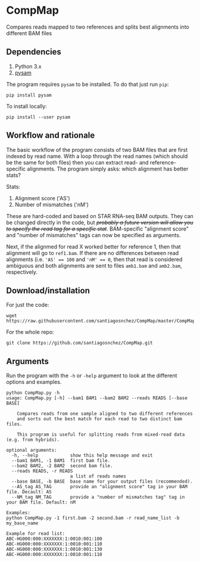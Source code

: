 # CompMap
Compares reads mapped to two references and splits best alignments into different BAM files

## Dependencies

1. Python 3.x
2. [pysam](https://pysam.readthedocs.io/en/latest/api.html)

The program requires `pysam` to be installed. To do that just run `pip`:

    pip install pysam

To install locally:

    pip install --user pysam

## Workflow and rationale

The basic workflow of the program consists of two BAM files that are first indexed by read name.
With a loop through the read names (which should be the same for both files) then you can extract read- and reference-specific alignments.
The program simply asks: which alignment has better stats?

Stats:
1. Alignment score ('AS')
2. Number of mismatches ('nM')

These are hard-coded and based on STAR RNA-seq BAM outputs. They can be changed directly in the code, but ~~*probably a future version will allow you to specify the read tag for a specific stat*~~. BAM-specific \"alignment score\" and \"number of mismatches\" tags can now be specified as arguments.

Next, if the alignmed for read X worked better for reference 1, then that alignment will go to `ref1.bam`. If there are no differences between read alignments (i.e. `'AS' == 100` and `'nM' == 0`, then that read is considered ambiguous and both alignments are sent to files `amb1.bam` and `amb2.bam`, respectively.

## Download/installation

For just the code:

    wget https://raw.githubusercontent.com/santiagosnchez/CompMap/master/CompMap.py

For the whole repo:

    git clone https://github.com/santiagosnchez/CompMap.git

## Arguments

Run the program with the `-h` or `-help` argument to look at the different options and examples.

    python CompMap.py -h
    usage: CompMap.py [-h] --bam1 BAM1 --bam2 BAM2 --reads READS [--base BASE]

        Compares reads from one sample aligned to two different references
        and sorts out the best match for each read to two distinct bam files.

        This program is useful for splitting reads from mixed-read data (e.g. from hybrids).

    optional arguments:
      -h, --help            show this help message and exit
      --bam1 BAM1, -1 BAM1  first bam file.
      --bam2 BAM2, -2 BAM2  second bam file.
      --reads READS, -r READS
                            a list of reads names
      --base BASE, -b BASE  base name for your output files (recommended).
      --AS_tag AS_TAG       provide an "alignment score" tag in your BAM file. Decault: AS
      --NM_tag NM_TAG       provide a "number of mismatches tag" tag in your BAM file. Default: nM

    Examples:
    python CompMap.py -1 first.bam -2 second.bam -r read_name_list -b my_base_name

    Example for read list:
    ABC-HG000:000:XXXXXXX:1:0010:001:100
    ABC-HG000:000:XXXXXXX:1:0010:001:110
    ABC-HG000:000:XXXXXXX:1:0010:001:130
    ABC-HG000:000:XXXXXXX:1:0010:001:110
